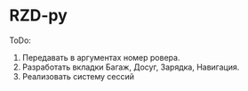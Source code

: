 # RZD-py

ToDo:
1) Передавать в аргументах номер ровера.
2) Разработать вкладки Багаж, Досуг, Зарядка, Навигация.
3) Реализовать систему сессий
